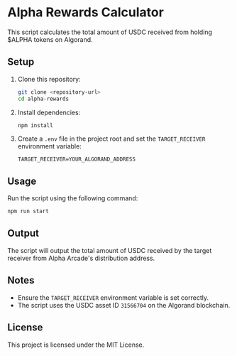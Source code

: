# Alpha Rewards Calculator

This script calculates the total amount of USDC received from holding $ALPHA tokens on Algorand.

## Setup
1. Clone this repository:
   ```bash
   git clone <repository-url>
   cd alpha-rewards
   ```

2. Install dependencies:
   ```bash
   npm install
   ```

3. Create a `.env` file in the project root and set the `TARGET_RECEIVER` environment variable:
   ```env
   TARGET_RECEIVER=YOUR_ALGORAND_ADDRESS
   ```

## Usage
Run the script using the following command:
```bash
npm run start
```

## Output
The script will output the total amount of USDC received by the target receiver from Alpha Arcade's distribution address.

## Notes
- Ensure the `TARGET_RECEIVER` environment variable is set correctly.
- The script uses the USDC asset ID `31566704` on the Algorand blockchain.

## License
This project is licensed under the MIT License.

